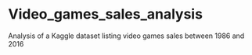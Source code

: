 # Video_games_sales_analysis
Analysis of a Kaggle dataset listing video games sales between 1986 and 2016
